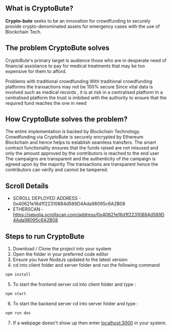 ## What is CryptoBute?

**Crypto-bute** seeks to be an innovation for crowdfunding to securely provide crypto-denominated assets for emergency cases with the use of Blockchain Tech.

## The problem CryptoBute solves
CryptoBute's primary target is audience those who are in desperate need of financial assistance to pay for medical treatments that may be too expensive for them to afford.

Problems with traditional crowdfunding
With traditional crowdfunding platforms the transactions may not be 100% secure
Since vital data is involved such as medical records , it is at risk in a centralised platform
In a centralised platform the trust is imbibed with the authority to ensure that the required fund reaches the one in need

## How CryptoBute solves the problem?
The entire implementation is backed by Blockchain Technology. Crowdfunding via CryptoBute is securely encrypted by Ethereum Blockchain and hence helps to establish seamless transfers.
The smart contract functionality ensures that the funds raised are not misused and only the amount approved by the contributors is reached to the end user
The campaigns are transparent and the authenticity of the campaign is agreed upon by the majority
The transactions are transparent hence the contributors can verify and cannot be tampered.

## Scroll Details
* SCROLL DEPLOYED ADDRESS - 0x40621e16d1f22310884d589D4Ada98095c6A2B08
* ETHERSCAN - https://sepolia.scrollscan.com/address/0x40621e16d1f22310884d589D4Ada98095c6A2B08

## Steps to run CryptoBute

1. Download / Clone the project into your system
2. Open the folder in your preferred code editor
3. Ensure you have NodeJs updated to the latest version
4. cd into client folder and server folder and run the following command

```bash
npm install 
```

5. To start the frontend server cd into client folder and type :

```bash
npm start
```
6. To start the backend server cd into server folder and type :

  ```bash
npm run dev
```

7. If a webpage doesn't show up then enter [localhost:3000](http://localhost:3000) in your system.
